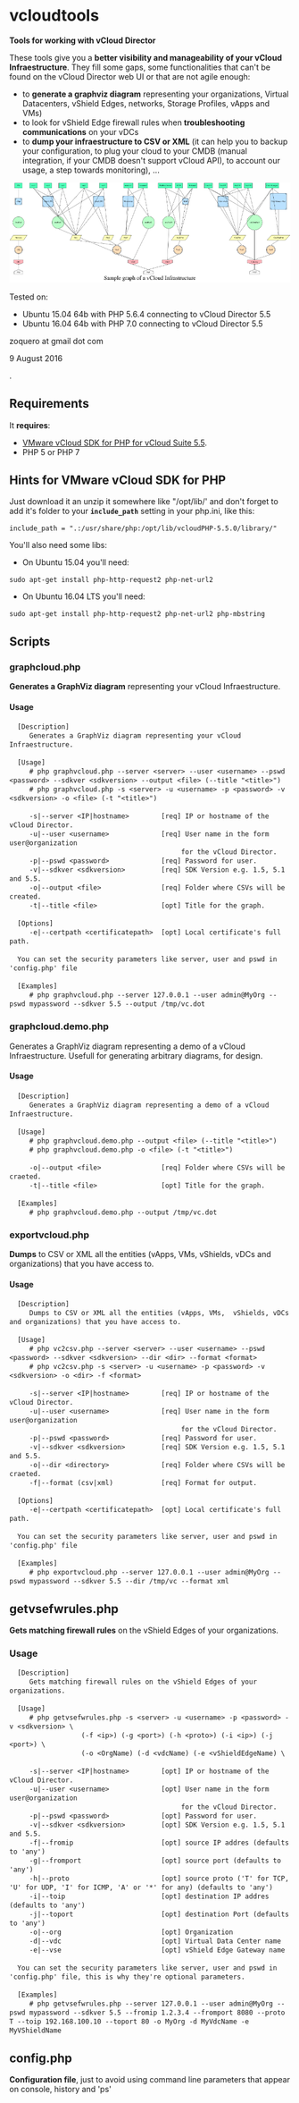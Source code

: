 # vcloudtools

**Tools for working with vCloud Director**

These tools give you a **better visibility and manageability of your vCloud Infraestructure**. They fill some gaps, some functionalities that can't be found on the vCloud Director web UI or that are not agile enough:

* to **generate a graphviz diagram** representing your organizations, Virtual Datacenters, vShield Edges, networks, Storage Profiles, vApps and VMs)
* to look for vShield Edge firewall rules when **troubleshooting communications** on your vDCs
* to **dump your infraestructure to CSV or XML** (it can help you to backup your configuration, to plug your cloud to your CMDB (manual integration, if your CMDB doesn't support vCloud API), to account our usage, a step towards monitoring), ...

![Sample of a generated diagram](https://github.com/zoquero/vcloudtools/raw/master/diagramsamples/vcloud.thumbnail.png "Sample of a generated diagram")

Tested on:

* Ubuntu 15.04 64b with PHP 5.6.4 connecting to vCloud Director 5.5
* Ubuntu 16.04 64b with PHP 7.0   connecting to vCloud Director 5.5

zoquero at gmail dot com

9 August 2016

.

## Requirements

It **requires**:

* [VMware vCloud SDK for PHP for vCloud Suite 5.5](https://developercenter.vmware.com/web/sdk/5.5.0/vcloud-php).
* PHP 5 or PHP 7

## Hints for VMware vCloud SDK for PHP

Just download it an unzip it somewhere like "/opt/lib/' and don't forget to add it's folder to your **```include_path```** setting in your php.ini, like this:
```
include_path = ".:/usr/share/php:/opt/lib/vcloudPHP-5.5.0/library/"
```

You'll also need some libs:

* On Ubuntu 15.04 you'll need: 
```
sudo apt-get install php-http-request2 php-net-url2
```

* On Ubuntu 16.04 LTS you'll need: 
```
sudo apt-get install php-http-request2 php-net-url2 php-mbstring
```

## Scripts

### graphcloud.php
**Generates a GraphViz diagram** representing your vCloud Infraestructure.

#### Usage
```
  [Description]
     Generates a GraphViz diagram representing your vCloud Infraestructure.

  [Usage]
     # php graphvcloud.php --server <server> --user <username> --pswd <password> --sdkver <sdkversion> --output <file> (--title "<title>")
     # php graphvcloud.php -s <server> -u <username> -p <password> -v <sdkversion> -o <file> (-t "<title>")

     -s|--server <IP|hostname>        [req] IP or hostname of the vCloud Director.
     -u|--user <username>             [req] User name in the form user@organization
                                           for the vCloud Director.
     -p|--pswd <password>             [req] Password for user.
     -v|--sdkver <sdkversion>         [req] SDK Version e.g. 1.5, 5.1 and 5.5.
     -o|--output <file>               [req] Folder where CSVs will be created.
     -t|--title <file>                [opt] Title for the graph.

  [Options]
     -e|--certpath <certificatepath>  [opt] Local certificate's full path.

  You can set the security parameters like server, user and pswd in 'config.php' file

  [Examples]
     # php graphvcloud.php --server 127.0.0.1 --user admin@MyOrg --pswd mypassword --sdkver 5.5 --output /tmp/vc.dot
```

### graphcloud.demo.php
Generates a GraphViz diagram representing a demo of a vCloud Infraestructure. Usefull for generating arbitrary diagrams, for design.

#### Usage
```
  [Description]
     Generates a GraphViz diagram representing a demo of a vCloud Infraestructure.

  [Usage]
     # php graphvcloud.demo.php --output <file> (--title "<title>")
     # php graphvcloud.demo.php -o <file> (-t "<title>")

     -o|--output <file>               [req] Folder where CSVs will be craeted.
     -t|--title <file>                [opt] Title for the graph.

  [Examples]
     # php graphvcloud.demo.php --output /tmp/vc.dot
```

### exportvcloud.php
**Dumps** to CSV or XML all the entities (vApps, VMs,  vShields, vDCs and organizations) that you have access to.

#### Usage
```
  [Description]
     Dumps to CSV or XML all the entities (vApps, VMs,  vShields, vDCs and organizations) that you have access to.

  [Usage]
     # php vc2csv.php --server <server> --user <username> --pswd <password> --sdkver <sdkversion> --dir <dir> --format <format>
     # php vc2csv.php -s <server> -u <username> -p <password> -v <sdkversion> -o <dir> -f <format>

     -s|--server <IP|hostname>        [req] IP or hostname of the vCloud Director.
     -u|--user <username>             [req] User name in the form user@organization
                                           for the vCloud Director.
     -p|--pswd <password>             [req] Password for user.
     -v|--sdkver <sdkversion>         [req] SDK Version e.g. 1.5, 5.1 and 5.5.
     -o|--dir <directory>             [req] Folder where CSVs will be craeted.
     -f|--format (csv|xml)            [req] Format for output.

  [Options]
     -e|--certpath <certificatepath>  [opt] Local certificate's full path.

  You can set the security parameters like server, user and pswd in 'config.php' file

  [Examples]
     # php exportvcloud.php --server 127.0.0.1 --user admin@MyOrg --pswd mypassword --sdkver 5.5 --dir /tmp/vc --format xml
```


## getvsefwrules.php
**Gets matching firewall rules** on the vShield Edges of your organizations.

### Usage
```
  [Description]
     Gets matching firewall rules on the vShield Edges of your organizations.

  [Usage]
     # php getvsefwrules.php -s <server> -u <username> -p <password> -v <sdkversion> \ 
                  (-f <ip>) (-g <port>) (-h <proto>) (-i <ip>) (-j <port>) \ 
                  (-o <OrgName) (-d <vdcName) (-e <vShieldEdgeName) \ 

     -s|--server <IP|hostname>        [opt] IP or hostname of the vCloud Director.
     -u|--user <username>             [opt] User name in the form user@organization
                                           for the vCloud Director.
     -p|--pswd <password>             [opt] Password for user.
     -v|--sdkver <sdkversion>         [opt] SDK Version e.g. 1.5, 5.1 and 5.5.
     -f|--fromip                      [opt] source IP addres (defaults to 'any')
     -g|--fromport                    [opt] source port (defaults to 'any')
     -h|--proto                       [opt] source proto ('T' for TCP, 'U' for UDP, 'I' for ICMP, 'A' or '*' for any) (defaults to 'any')
     -i|--toip                        [opt] destination IP addres (defaults to 'any')
     -j|--toport                      [opt] destination Port (defaults to 'any')
     -o|--org                         [opt] Organization
     -d|--vdc                         [opt] Virtual Data Center name
     -e|--vse                         [opt] vShield Edge Gateway name

  You can set the security parameters like server, user and pswd in 'config.php' file, this is why they're optional parameters.

  [Examples]
     # php getvsefwrules.php --server 127.0.0.1 --user admin@MyOrg --pswd mypassword --sdkver 5.5 --fromip 1.2.3.4 --fromport 8080 --proto T --toip 192.168.100.10 --toport 80 -o MyOrg -d MyVdcName -e MyVShieldName
```

## config.php
**Configuration file**, just to avoid using command line parameters that appear on console, history and 'ps'


